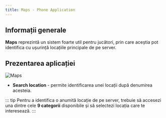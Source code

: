 ```yaml
---
title: Maps - Phone Application
---
```


## Informații generale

**Maps** reprezintă un sistem foarte util pentru jucători, prin care aceștia pot identifica cu ușurință locațiile principale de pe server. 

## Prezentarea aplicației

<Image src="https://i.imgur.com/Bf320o9.png" alt="Maps" /> 

- **Search location** - permite identificarea unei locații după denumirea acesteia.  

::: tip
Pentru a identifica o anumită locație de pe server, trebuie să accesezi una dintre cele **9 categorii** disponibile și să selectezi locația care te interesează. 
:::  